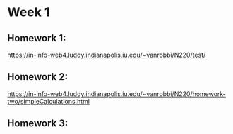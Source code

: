 # Week 1

## Homework 1:

https://in-info-web4.luddy.indianapolis.iu.edu/~vanrobbi/N220/test/

## Homework 2:

https://in-info-web4.luddy.indianapolis.iu.edu/~vanrobbi/N220/homework-two/simpleCalculations.html

## Homework 3:
